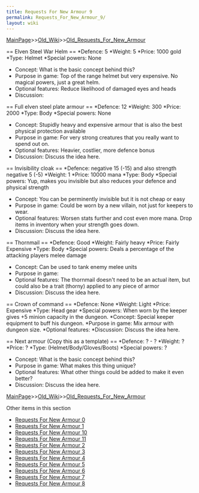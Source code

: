 ```yaml
---
title: Requests For New Armour 9
permalink: Requests_For_New_Armour_9/
layout: wiki
---
```


[MainPage](/keeperrl_wiki/ "wikilink")>>[Old_Wiki](/keeperrl_wiki/Old_Wiki "wikilink")>>[Old_Requests_For_New_Armour](/keeperrl_wiki/Old_Requests_For_New_Armour "wikilink")

== Elven Steel War Helm ==
*Defence: 5
*Weight: 5
*Price: 1000 gold
*Type: Helmet
*Special powers: None
* Concept: What is the basic concept behind this?
* Purpose in game: Top of the range helmet but very expensive. No magical powers, just a great helm.
* Optional features: Reduce likelihood of damaged eyes and heads
* Discussion:

== Full elven steel plate armour ==
*Defence: 12
*Weight: 300
*Price: 2000
*Type: Body
*Special powers: None
* Concept: Stupidly heavy and expensive armour that is also the best physical protection available
* Purpose in game: For very strong creatures that you really want to spend out on.
* Optional features: Heavier, costlier, more defence bonus
* Discussion: Discuss the idea here.

== Invisibility cloak ==
*Defence: negative 15 (-15)  and also    strength negative 5 (-5)
*Weight: 1
*Price: 10000 mana
*Type: Body
*Special powers: Yup, makes you invisible but also reduces your defence and physical strength
* Concept: You can be perminently invisible but it is not cheap or easy
* Purpose in game: Could be worn by a new villain, not just for keepers to wear.
* Optional features: Worsen stats further and cost even more mana. Drop items in inventory when your strength goes down.
* Discussion: Discuss the idea here.

== Thornmail ==
*Defence: Good
*Weight: Fairly heavy
*Price: Fairly Expensive
*Type: Body
*Special powers: Deals a percentage of the attacking players melee damage
* Concept: Can be used to tank enemy melee units
* Purpose in game: 
* Optional features: The thornmail doesn't need to be an actual item, but could also be a trait (thorny) applied to any piece of armor
* Discussion: Discuss the idea here.

== Crown of command ==
*Defence: None
*Weight: Light
*Price: Expensive
*Type: Head gear
*Special powers: When worn by the keeper gives +5 minion capacity in the dungeon.
*Concept: Special keeper equipment to buff his dungeon.
*Purpose in game: Mix armour with dungeon size. 
*Optional features: 
*Discussion: Discuss the idea here.

== Next armour (Copy this as a template) ==
*Defence: ? - ?
*Weight: ?
*Price: ?
*Type: (Helmet/Body/Gloves/Boots)
*Special powers: ?
* Concept: What is the basic concept behind this?
* Purpose in game: What makes this thing unique?
* Optional features: What other things could be added to make it even better?
* Discussion: Discuss the idea here.

[MainPage](/keeperrl_wiki/ "wikilink")>>[Old_Wiki](/keeperrl_wiki/Old_Wiki "wikilink")>>[Old_Requests_For_New_Armour](/keeperrl_wiki/Old_Requests_For_New_Armour "wikilink")

Other items in this section
-    [Requests For New Armour 0](/keeperrl_wiki/Requests_For_New_Armour_0 "wikilink")
-    [Requests For New Armour 1](/keeperrl_wiki/Requests_For_New_Armour_1 "wikilink")
-    [Requests For New Armour 10](/keeperrl_wiki/Requests_For_New_Armour_10 "wikilink")
-    [Requests For New Armour 11](/keeperrl_wiki/Requests_For_New_Armour_11 "wikilink")
-    [Requests For New Armour 2](/keeperrl_wiki/Requests_For_New_Armour_2 "wikilink")
-    [Requests For New Armour 3](/keeperrl_wiki/Requests_For_New_Armour_3 "wikilink")
-    [Requests For New Armour 4](/keeperrl_wiki/Requests_For_New_Armour_4 "wikilink")
-    [Requests For New Armour 5](/keeperrl_wiki/Requests_For_New_Armour_5 "wikilink")
-    [Requests For New Armour 6](/keeperrl_wiki/Requests_For_New_Armour_6 "wikilink")
-    [Requests For New Armour 7](/keeperrl_wiki/Requests_For_New_Armour_7 "wikilink")
-    [Requests For New Armour 8](/keeperrl_wiki/Requests_For_New_Armour_8 "wikilink")
